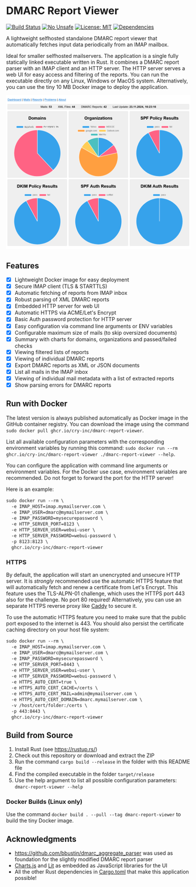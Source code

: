 # DMARC Report Viewer
[![Build Status](https://github.com/cry-inc/dmarc-report-viewer/workflows/CI/badge.svg)](https://github.com/cry-inc/dmarc-report-viewer/actions)
[![No Unsafe](https://img.shields.io/badge/unsafe-forbidden-brightgreen.svg)](https://doc.rust-lang.org/nomicon/meet-safe-and-unsafe.html)
[![License: MIT](https://img.shields.io/badge/License-MIT-blue.svg)](https://opensource.org/licenses/MIT)
[![Dependencies](https://deps.rs/repo/github/cry-inc/dmarc-report-viewer/status.svg)](https://deps.rs/repo/github/cry-inc/dmarc-report-viewer)

A lightweight selfhosted standalone DMARC report viewer that automatically fetches input data periodically from an IMAP mailbox.

Ideal for smaller selfhosted mailservers.
The application is a single fully statically linked executable written in Rust.
It combines a DMARC report parser with an IMAP client and an HTTP server.
The HTTP server serves a web UI for easy access and filtering of the reports.
You can run the executable directly on any Linux, Windows or MacOS system.
Alternatively, you can use the tiny 10 MB Docker image to deploy the application.

![Screenshot of Dashboard](screenshots/dashboard.png "Screenshot of Dashboard")

## Features
- [x] Lightweight Docker image for easy deployment
- [x] Secure IMAP client (TLS & STARTTLS)
- [x] Automatic fetching of reports from IMAP inbox
- [x] Robust parsing of XML DMARC reports
- [x] Embedded HTTP server for web UI
- [x] Automatic HTTPS via ACME/Let's Encrypt
- [x] Basic Auth password protection for HTTP server
- [x] Easy configuration via command line arguments or ENV variables
- [x] Configurable maximum size of mails (to skip oversized documents)
- [x] Summary with charts for domains, organizations and passed/failed checks
- [x] Viewing filtered lists of reports
- [x] Viewing of individual DMARC reports
- [x] Export DMARC reports as XML or JSON documents
- [x] List all mails in the IMAP inbox
- [x] Viewing of individual mail metadata with a list of extracted reports
- [x] Show parsing errors for DMARC reports

## Run with Docker
The latest version is always published automatically as Docker image in the GitHub container registry.
You can download the image using the command `sudo docker pull ghcr.io/cry-inc/dmarc-report-viewer`.

List all available configuration parameters with the corresponding environment variables by running this command:
`sudo docker run --rm ghcr.io/cry-inc/dmarc-report-viewer ./dmarc-report-viewer --help`.

You can configure the application with command line arguments or environment variables.
For the Docker use case, environment variables are recommended.
Do not forget to forward the port for the HTTP server!

Here is an example: 

    sudo docker run --rm \
      -e IMAP_HOST=imap.mymailserver.com \
      -e IMAP_USER=dmarc@mymailserver.com \
      -e IMAP_PASSWORD=mysecurepassword \
      -e HTTP_SERVER_PORT=8123 \
      -e HTTP_SERVER_USER=webui-user \
      -e HTTP_SERVER_PASSWORD=webui-password \
      -p 8123:8123 \
      ghcr.io/cry-inc/dmarc-report-viewer

### HTTPS
By default, the application will start an unencrypted and unsecure HTTP server.
It is *strongly* recommended use the automatic HTTPS feature that will automatically fetch and renew a certificate from Let's Encrypt.
This feature uses the TLS-ALPN-01 challenge, which uses the HTTPS port 443 also for the challenge. No port 80 required!
Alternatively, you can use an separate HTTPS reverse proxy like [Caddy](https://caddyserver.com/) to secure it.

To use the automatic HTTPS feature you need to make sure that the public port exposed to the internet is 443.
You should also persist the certificate caching directory on your host file system:

    sudo docker run --rm \
      -e IMAP_HOST=imap.mymailserver.com \
      -e IMAP_USER=dmarc@mymailserver.com \
      -e IMAP_PASSWORD=mysecurepassword \
      -e HTTP_SERVER_PORT=8443 \
      -e HTTP_SERVER_USER=webui-user \
      -e HTTP_SERVER_PASSWORD=webui-password \
      -e HTTPS_AUTO_CERT=true \
      -e HTTPS_AUTO_CERT_CACHE=/certs \
      -e HTTPS_AUTO_CERT_MAIL=admin@mymailserver.com \
      -e HTTPS_AUTO_CERT_DOMAIN=dmarc.mymailserver.com \
      -v /host/cert/folder:/certs \
      -p 443:8443 \
      ghcr.io/cry-inc/dmarc-report-viewer

## Build from Source
1. Install Rust (see https://rustup.rs/)
2. Check out this repository or download and extract the ZIP
3. Run the command `cargo build --release` in the folder with this README file
4. Find the compiled executable in the folder `target/release`
5. Use the help argument to list all possible configuration parameters: `dmarc-report-viewer --help`

### Docker Builds (Linux only)
Use the command `docker build . --pull --tag dmarc-report-viewer` to build the tiny Docker image.

## Acknowledgments
- https://github.com/bbustin/dmarc_aggregate_parser was used as foundation for the slightly modified DMARC report parser
- [Charts.js](https://github.com/chartjs/Chart.js) and [Lit](https://lit.dev/) as embedded as JavaScript libraries for the UI
- All the other Rust dependencies in [Cargo.toml](Cargo.toml) that make this application possible!
